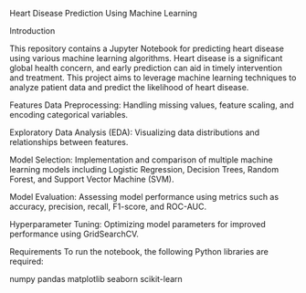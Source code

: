 Heart Disease Prediction Using Machine Learning

Introduction

This repository contains a Jupyter Notebook for predicting heart disease using various machine learning algorithms. Heart disease is a significant global health concern, and early prediction can aid in timely intervention and treatment. This project aims to leverage machine learning techniques to analyze patient data and predict the likelihood of heart disease.

Features
Data Preprocessing: Handling missing values, feature scaling, and encoding categorical variables.

Exploratory Data Analysis (EDA): Visualizing data distributions and relationships between features.

Model Selection: Implementation and comparison of multiple machine learning models including Logistic Regression, Decision Trees, Random Forest, and Support Vector Machine (SVM).

Model Evaluation: Assessing model performance using metrics such as accuracy, precision, recall, F1-score, and ROC-AUC.

Hyperparameter Tuning: Optimizing model parameters for improved performance using GridSearchCV.

Requirements
To run the notebook, the following Python libraries are required:

numpy
pandas
matplotlib
seaborn
scikit-learn
